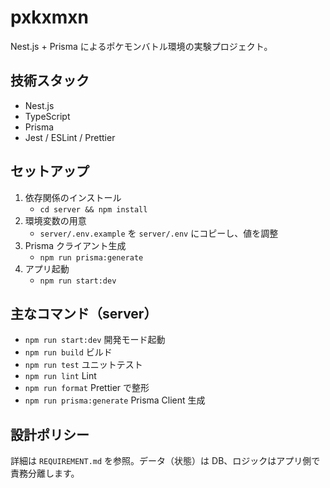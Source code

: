 # pxkxmxn

Nest.js + Prisma によるポケモンバトル環境の実験プロジェクト。

## 技術スタック

- Nest.js
- TypeScript
- Prisma
- Jest / ESLint / Prettier

## セットアップ

1. 依存関係のインストール
   - `cd server && npm install`
2. 環境変数の用意
   - `server/.env.example` を `server/.env` にコピーし、値を調整
3. Prisma クライアント生成
   - `npm run prisma:generate`
4. アプリ起動
   - `npm run start:dev`

## 主なコマンド（server）

- `npm run start:dev` 開発モード起動
- `npm run build` ビルド
- `npm run test` ユニットテスト
- `npm run lint` Lint
- `npm run format` Prettier で整形
- `npm run prisma:generate` Prisma Client 生成

## 設計ポリシー

詳細は `REQUIREMENT.md` を参照。データ（状態）は DB、ロジックはアプリ側で責務分離します。
